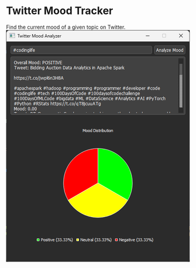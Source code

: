 # Twitter Mood Tracker
Find the current mood of a given topic on Twitter.
<br />
![Main Window](screenshot-01.png?raw=true "Main Window")
